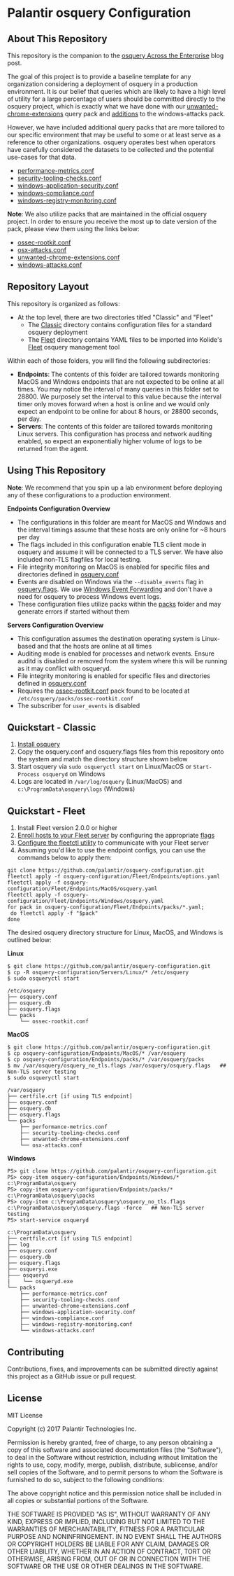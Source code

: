 # Palantir osquery Configuration

## About This Repository
This repository is the companion to the [osquery Across the Enterprise](https://medium.com/@palantir/osquery-across-the-enterprise-3c3c9d13ec55) blog post.

The goal of this project is to provide a baseline template for any organization considering a deployment of osquery in a production environment. It is
our belief that queries which are likely to have a high level of utility for a large percentage of users should be committed directly to the osquery project, which is
exactly what we have done with our [unwanted-chrome-extensions](https://github.com/facebook/osquery/pull/3889) query pack and [additions](https://github.com/facebook/osquery/pull/3922) to the windows-attacks pack.

However, we have included additional query packs
that are more tailored to our specific environment that may be useful to some or at least serve as a reference to other organizations. osquery operates best when
operators have carefully considered the datasets to be collected and the potential use-cases for that data.
* [performance-metrics.conf](https://github.com/palantir/osquery-configuration/blob/master/Endpoints/packs/performance-metrics.conf)
* [security-tooling-checks.conf](https://github.com/palantir/osquery-configuration/blob/master/Endpoints/packs/security-tooling-checks.conf)
* [windows-application-security.conf](https://github.com/palantir/osquery-configuration/blob/master/Endpoints/packs/windows-application-security.conf)
* [windows-compliance.conf](https://github.com/palantir/osquery-configuration/blob/master/Endpoints/packs/windows-compliance.conf)
* [windows-registry-monitoring.conf](https://github.com/palantir/osquery-configuration/blob/master/Endpoints/packs/windows-registry-monitoring.conf)


**Note**: We also utilize packs that are maintained in the official osquery project. In order to ensure you receive the most up to date version of the pack, please view them using the links below:
* [ossec-rootkit.conf](https://github.com/facebook/osquery/blob/master/packs/ossec-rootkit.conf)
* [osx-attacks.conf](https://github.com/facebook/osquery/blob/master/packs/osx-attacks.conf)
* [unwanted-chrome-extensions.conf](https://github.com/facebook/osquery/blob/master/packs/unwanted-chrome-extensions.conf)
* [windows-attacks.conf](https://github.com/facebook/osquery/blob/master/packs/windows-attacks.conf)

## Repository Layout
This repository is organized as follows:
* At the top level, there are two directories titled "Classic" and "Fleet"
  * The [Classic](./Classic/) directory contains configuration files for a standard osquery deployment
  * The [Fleet](./Fleet/) directory contains YAML files to be imported into Kolide's [Fleet](https://github.com/kolide/fleet) osquery management tool

Within each of those folders, you will find the following subdirectories:
* **Endpoints**: The contents of this folder are tailored towards monitoring MacOS and Windows endpoints that are not expected to be online at all times. You may notice the interval of many queries in this folder set to 28800. We purposely set the interval to this value because the interval timer only moves forward when a host is online and we would only expect an endpoint to be online for about 8 hours, or 28800 seconds, per day.
* **Servers**: The contents of this folder are tailored towards monitoring Linux servers. This configuration has process and network auditing enabled, so expect an exponentially higher volume of logs to be returned from the agent.


## Using This Repository
**Note**: We recommend that you spin up a lab environment before deploying any of these configurations to a production
environment.

**Endpoints Configuration Overview**
* The configurations in this folder are meant for MacOS and Windows and the interval timings assume that these hosts are only online for ~8 hours per day
* The flags included in this configuration enable TLS client mode in osquery and assume it will be connected to a TLS server. We have also included non-TLS flagfiles for local testing.
* File integrity monitoring on MacOS is enabled for specific files and directories defined in [osquery.conf](./Endpoints/MacOS/osquery.conf)
* Events are disabled on Windows via the `--disable_events` flag in [osquery.flags](./Endpoints/Windows/osquery.flags). We use [Windows Event Forwarding](https://github.com/palantir/windows-event-forwarding) and don't have a need for osquery to process Windows event logs.
* These configuration files utilize packs within the [packs](./Endpoints/packs) folder and may generate errors if started without them

**Servers Configuration Overview**
* This configuration assumes the destination operating system is Linux-based and that the hosts are online at all times
* Auditing mode is enabled for processes and network events. Ensure auditd is disabled or removed from the system where this will be running as it may conflict with osqueryd.
* File integrity monitoring is enabled for specific files and directories defined in [osquery.conf](./Servers/Linux/osquery.conf)
* Requires the [ossec-rootkit.conf](./Servers/Linux/packs/ossec-rootkit.conf) pack found to be located at `/etc/osquery/packs/ossec-rootkit.conf`
* The subscriber for `user_events` is disabled

## Quickstart - Classic
1. [Install osquery](https://osquery.io/downloads/)
2. Copy the osquery.conf and osquery.flags files from this repository onto the system and match the directory structure shown below
3. Start osquery via `sudo osqueryctl start` on Linux/MacOS or `Start-Process osqueryd` on Windows
4. Logs are located in `/var/log/osquery` (Linux/MacOS) and `c:\ProgramData\osquery\logs` (Windows)

## Quickstart - Fleet
1. Install Fleet version 2.0.0 or higher 
2. [Enroll hosts to your Fleet server](https://github.com/kolide/fleet/blob/master/docs/infrastructure/adding-hosts-to-fleet.md) by configuring the appropriate [flags](https://github.com/kolide/fleet/blob/master/tools/osquery/example_osquery.flags)
2. [Configure the fleetctl utility](https://github.com/kolide/fleet/blob/master/docs/cli/setup-guide.md#fleetctl-setup) to communicate with your Fleet server
3. Assuming you'd like to use the endpoint configs, you can use the commands below to apply them:

```
git clone https://github.com/palantir/osquery-configuration.git
fleetctl apply -f osquery-configuration/Fleet/Endpoints/options.yaml
fleetctl apply -f osquery-configuration/Fleet/Endpoints/MacOS/osquery.yaml
fleetctl apply -f osquery-configuration/Fleet/Endpoints/Windows/osquery.yaml
for pack in osquery-configuration/Fleet/Endpoints/packs/*.yaml;
 do fleetctl apply -f "$pack"
done
```

The desired osquery directory structure for Linux, MacOS, and Windows is outlined below:

**Linux**
```
$ git clone https://github.com/palantir/osquery-configuration.git
$ cp -R osquery-configuration/Servers/Linux/* /etc/osquery
$ sudo osqueryctl start

/etc/osquery
├── osquery.conf
├── osquery.db
├── osquery.flags
└── packs
    └── ossec-rootkit.conf

```
**MacOS**
```
$ git clone https://github.com/palantir/osquery-configuration.git
$ cp osquery-configuration/Endpoints/MacOS/* /var/osquery
$ cp osquery-configuration/Endpoints/packs/* /var/osquery/packs
$ mv /var/osquery/osquery_no_tls.flags /var/osquery/osquery.flags   ## Non-TLS server testing
$ sudo osqueryctl start

/var/osquery
├── certfile.crt [if using TLS endpoint]
├── osquery.conf
├── osquery.db
├── osquery.flags
└── packs
    ├── performance-metrics.conf
    ├── security-tooling-checks.conf
    ├── unwanted-chrome-extensions.conf
    └── osx-attacks.conf
```

**Windows**
```
PS> git clone https://github.com/palantir/osquery-configuration.git
PS> copy-item osquery-configuration/Endpoints/Windows/* c:\ProgramData\osquery
PS> copy-item osquery-configuration/Endpoints/packs/* c:\ProgramData\osquery\packs
PS> copy-item c:\ProgramData\osquery\osquery_no_tls.flags c:\ProgramData\osquery\osquery.flags -force   ## Non-TLS server testing
PS> start-service osqueryd

c:\ProgramData\osquery
├── certfile.crt [if using TLS endpoint]
├── log
├── osquery.conf
├── osquery.db
├── osquery.flags
├── osqueryi.exe
├─── osqueryd
|    └── osqueryd.exe
└── packs
    ├── performance-metrics.conf
    ├── security-tooling-checks.conf
    ├── unwanted-chrome-extensions.conf
    ├── windows-application-security.conf
    ├── windows-compliance.conf
    ├── windows-registry-monitoring.conf
    └── windows-attacks.conf
```

## Contributing
Contributions, fixes, and improvements can be submitted directly against this project as a GitHub issue or pull request.

## License
MIT License

Copyright (c) 2017 Palantir Technologies Inc.

Permission is hereby granted, free of charge, to any person obtaining a copy
of this software and associated documentation files (the "Software"), to deal
in the Software without restriction, including without limitation the rights
to use, copy, modify, merge, publish, distribute, sublicense, and/or sell
copies of the Software, and to permit persons to whom the Software is
furnished to do so, subject to the following conditions:

The above copyright notice and this permission notice shall be included in all
copies or substantial portions of the Software.

THE SOFTWARE IS PROVIDED "AS IS", WITHOUT WARRANTY OF ANY KIND, EXPRESS OR
IMPLIED, INCLUDING BUT NOT LIMITED TO THE WARRANTIES OF MERCHANTABILITY,
FITNESS FOR A PARTICULAR PURPOSE AND NONINFRINGEMENT. IN NO EVENT SHALL THE
AUTHORS OR COPYRIGHT HOLDERS BE LIABLE FOR ANY CLAIM, DAMAGES OR OTHER
LIABILITY, WHETHER IN AN ACTION OF CONTRACT, TORT OR OTHERWISE, ARISING FROM,
OUT OF OR IN CONNECTION WITH THE SOFTWARE OR THE USE OR OTHER DEALINGS IN THE
SOFTWARE.
